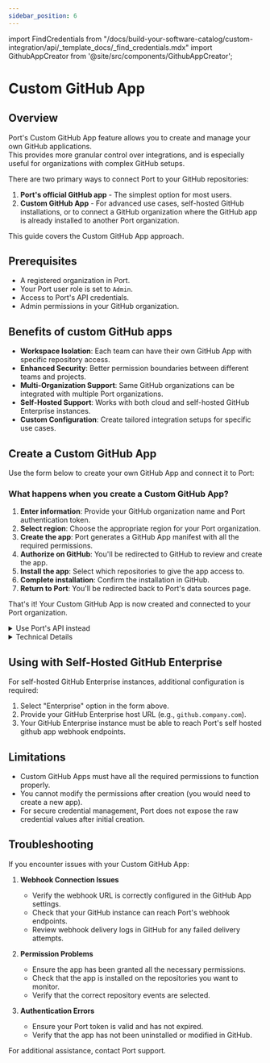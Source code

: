 ```yaml
---
sidebar_position: 6
---
```


import FindCredentials from "/docs/build-your-software-catalog/custom-integration/api/\_template_docs/\_find_credentials.mdx"
import GithubAppCreator from '@site/src/components/GithubAppCreator';

# Custom GitHub App

## Overview

Port's Custom GitHub App feature allows you to create and manage your own GitHub applications.  
This provides more granular control over integrations, and is especially useful for organizations with complex GitHub setups.

There are two primary ways to connect Port to your GitHub repositories:

1. **Port's official GitHub app** - The simplest option for most users.
2. **Custom GitHub App** - For advanced use cases, self-hosted GitHub installations, or to connect a GitHub organization where the GitHub app is already installed to another Port organization.

This guide covers the Custom GitHub App approach.

## Prerequisites

- A registered organization in Port.
- Your Port user role is set to `Admin`.
- Access to Port's API credentials.
- Admin permissions in your GitHub organization.

## Benefits of custom GitHub apps

- **Workspace Isolation**: Each team can have their own GitHub App with specific repository access.
- **Enhanced Security**: Better permission boundaries between different teams and projects.
- **Multi-Organization Support**: Same GitHub organizations can be integrated with multiple Port organizations.
- **Self-Hosted Support**: Works with both cloud and self-hosted GitHub Enterprise instances.
- **Custom Configuration**: Create tailored integration setups for specific use cases.

## Create a Custom GitHub App

Use the form below to create your own GitHub App and connect it to Port:

<GithubAppCreator />

### What happens when you create a Custom GitHub App?

1. **Enter information**: Provide your GitHub organization name and Port authentication token.
2. **Select region**: Choose the appropriate region for your Port organization.
3. **Create the app**: Port generates a GitHub App manifest with all the required permissions.
4. **Authorize on GitHub**: You'll be redirected to GitHub to review and create the app.
5. **Install the app**: Select which repositories to give the app access to.
6. **Complete installation**: Confirm the installation in GitHub.
7. **Return to Port**: You'll be redirected back to Port's data sources page.

That's it! Your Custom GitHub App is now created and connected to your Port organization.

<details>
<summary>Use Port's API instead</summary>

If you prefer to use Port's API directly:

1. Make a GET request to the GitHub App creation URL endpoint:
   ```
   https://api.getport.io/v1/integration/github-app-creation-url
   ```

2. Include the following query parameters:
   - `isSelfHostedEnterprise=false` (set to `true` for GitHub Enterprise).
   - `githubOrgName=YOUR_ORG_NAME` (replace with your GitHub organization name).
   - `selfHostedEnterpriseUrl=YOUR_GH_ENTERPRISE_URL` (replace with your self hosted github enterprise url).
3. Add your Port authentication token in the Authorization header:
   ```
   Authorization: Bearer YOUR_TOKEN
   ```

4. The response will contain a `url` and a `manifest` object.
5. Submit the manifest to the URL to create your GitHub App.

:::tip
You'll need your Port API credentials for this process:

<FindCredentials/>
:::

</details>

<details>
<summary>Technical Details</summary>

### GitHub App Manifest

The GitHub App manifest is a JSON configuration file that defines:

- App name and description.
- Webhook URL and events.
- Required permissions.
- Callback URLs.
- Other configuration parameters.

Port generates this manifest automatically based on best practices, ensuring the app has the correct permissions for integration with Port.

### Required Permissions

Custom GitHub Apps must be configured with the following minimum permissions:

#### Repository Permissions
- **Actions**: Read and Write (for executing self-service action using GitHub workflow).
- **Checks**: Read and Write (for validating `Port.yml`).
- **Contents**: Readonly (for reading port configuration files and repository files).
- **Metadata**: Readonly.
- **Issues**: Readonly.
- **Pull Request**: Read and Write.
- **Dependabot alerts**: Readonly.
- **Administration**: Readonly (for syncing github teams).

#### Organization Permissions
- **Members**: Readonly (for syncing github teams).

#### Repository Events
- Issues.
- Pull Request.
- Push.
- Workflow Run.
- Team.
- Dependabot alerts.

### Credential Storage

After creating a GitHub App, Port securely stores:

- App ID.
- Github org name.
- Private key.
- Webhook secret.

These credentials are stored in Port's secure credential store and are never exposed in plaintext.

### API Endpoints

Port provides the following API endpoints for Custom GitHub App creation:

| Endpoint | Method | Description |
|----------|--------|-------------|
| `/v1/integration/github-app-creation-url` | GET | Gets the GitHub App creation URL and manifest |

Query parameters:
- `isSelfHostedEnterprise` (boolean): Whether the GitHub instance is Self-Hosted Enterprise.
- `githubOrgName` (string, optional): Name of the GitHub organization.
- `selfHostedEnterpriseUrl` (string, optional): GitHub Enterprise host URL.

</details>

## Using with Self-Hosted GitHub Enterprise

For self-hosted GitHub Enterprise instances, additional configuration is required:

1. Select "Enterprise" option in the form above.
2. Provide your GitHub Enterprise host URL (e.g., `github.company.com`).
3. Your GitHub Enterprise instance must be able to reach Port's self hosted github app webhook endpoints.

## Limitations

- Custom GitHub Apps must have all the required permissions to function properly.
- You cannot modify the permissions after creation (you would need to create a new app).
- For secure credential management, Port does not expose the raw credential values after initial creation.

## Troubleshooting

If you encounter issues with your Custom GitHub App:

1. **Webhook Connection Issues**
   - Verify the webhook URL is correctly configured in the GitHub App settings.
   - Check that your GitHub instance can reach Port's webhook endpoints.
   - Review webhook delivery logs in GitHub for any failed delivery attempts.

2. **Permission Problems**
   - Ensure the app has been granted all the necessary permissions.
   - Check that the app is installed on the repositories you want to monitor.
   - Verify that the correct repository events are selected.

3. **Authentication Errors**
   - Ensure your Port token is valid and has not expired.
   - Verify that the app has not been uninstalled or modified in GitHub.

For additional assistance, contact Port support.